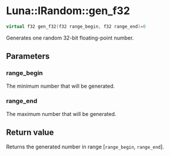 # Luna::IRandom::gen_f32

```c++
virtual f32 gen_f32(f32 range_begin, f32 range_end)=0
```

Generates one random 32-bit floating-point number. 



## Parameters
### range_begin
The minimum number that will be generated. 

### range_end
The maximum number that will be generated. 

## Return value
Returns the generated number in range [`range_begin`, `range_end`]. 

